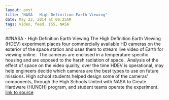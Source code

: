 ```yaml
---
layout: post
title: "NASA - High Definition Earth Viewing"
date: May 23, 2014 at 09:25AM
tags: video, feed, ISS, NASA
---
```

##NASA - High Definition Earth Viewing
The High Definition Earth Viewing (HDEV) experiment places four commercially available HD cameras on the exterior of the space station and uses them to stream live video of Earth for viewing online.  The cameras are enclosed in a temperature specific housing and are exposed to the harsh radiation of space.  Analysis of the effect of space on the video quality, over the time HDEV is operational, may help engineers decide which cameras are the best types to use on future missions. High school students helped design some of the cameras' components, through the High Schools United with NASA to Create Hardware (HUNCH) program, and student teams operate the experiment.
[link to source](http://ift.tt/1ktPo9u) 
